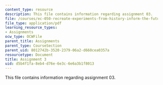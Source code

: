 ```yaml
---
content_type: resource
description: This file contains information regarding assignment 03.
file: /courses/ec-050-recreate-experiments-from-history-inform-the-future-from-the-past-galileo-january-iap-2010/d5b4f1fa8eb4d76e6e3c6e6a3b1f8013_MITEC_050IAP10_assn03.pdf
file_type: application/pdf
learning_resource_types:
- Assignments
ocw_type: OCWFile
parent_title: Assignments
parent_type: CourseSection
parent_uid: 8012742b-3520-2379-06a2-d660cea0357a
resourcetype: Document
title: Assignment 3
uid: d5b4f1fa-8eb4-d76e-6e3c-6e6a3b1f8013
---
```

This file contains information regarding assignment 03.